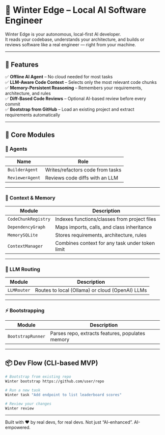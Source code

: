 # 🧠 Winter Edge – Local AI Software Engineer

Winter Edge is your autonomous, local-first AI developer.  
It reads your codebase, understands your architecture, and builds or reviews software like a real engineer — right from your machine.

---

## 🚀 Features

✅ **Offline AI Agent** – No cloud needed for most tasks  
✅ **LLM-Aware Code Context** – Selects only the most relevant code chunks  
✅ **Memory-Persistent Reasoning** – Remembers your requirements, architecture, and rules  
✅ **Diff-Based Code Reviews** – Optional AI-based review before every commit  
✅ **Bootstrap from GitHub** – Load an existing project and extract requirements automatically  

---

## 🧱 Core Modules

### 🤖 Agents
| Name           | Role                                |
|----------------|--------------------------------------|
| `BuilderAgent` | Writes/refactors code from tasks     |
| `ReviewerAgent`| Reviews code diffs with an LLM       |

---

### 🧠 Context & Memory
| Module                 | Description                                      |
|------------------------|--------------------------------------------------|
| `CodeChunkRegistry`    | Indexes functions/classes from project files     |
| `DependencyGraph`      | Maps imports, calls, and class inheritance       |
| `MemorySQLite`         | Stores requirements, architecture, rules         |
| `ContextManager`       | Combines context for any task under token limit  |

---

### 🔌 LLM Routing
| Module        | Description                                   |
|----------------|-----------------------------------------------|
| `LLMRouter`    | Routes to local (Ollama) or cloud (OpenAI) LLMs |

---

### ⚡ Bootstrapping
| Module             | Description                                  |
|--------------------|----------------------------------------------|
| `BootstrapRunner`  | Parses repo, extracts features, populates memory |

---

## 📦 Dev Flow (CLI-based MVP)

```bash
# Bootstrap from existing repo
Winter bootstrap https://github.com/user/repo

# Run a new task
Winter task "Add endpoint to list leaderboard scores"

# Review your changes
Winter review

```
---
Built with ❤️ by real devs, for real devs.
Not just “AI-enhanced”. AI-empowered.
